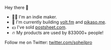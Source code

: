 Hey there 👋

- 👨‍💻 I'm an indie maker.
- 🚀 I'm currently building [volt.fm](https://volt.fm) and [pikaso.me](https://pikaso.me).
- 💵 I've sold [postsheet.com](https://postsheet.com).
- 🔥 My products are used by 833000+ people!

Follow me on Twitter: [twitter.com/soheilpro](https://twitter.com/soheilpro)

